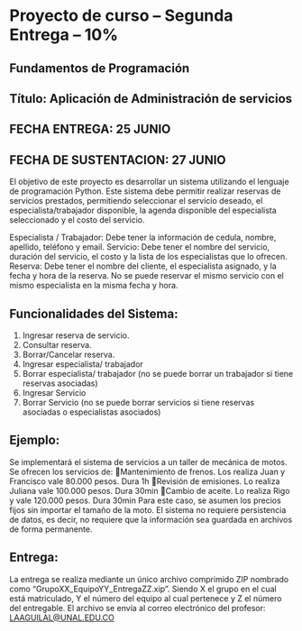 # Proyecto de curso – Segunda Entrega – 10%
## Fundamentos de Programación
## Título: Aplicación de Administración de servicios
## FECHA ENTREGA: 25 JUNIO
## FECHA DE SUSTENTACION: 27 JUNIO
El objetivo de este proyecto es desarrollar un sistema utilizando el lenguaje de programación Python. Este sistema debe permitir realizar reservas de servicios prestados, permitiendo seleccionar el servicio deseado, el especialista/trabajador disponible, la agenda disponible del especialista seleccionado y el costo del servicio.

Especialista / Trabajador: Debe tener la información de cedula, nombre, apellido, teléfono y email.
Servicio: Debe tener el nombre del servicio, duración del servicio, el costo y la lista de los especialistas que lo ofrecen.
Reserva: Debe tener el nombre del cliente, el especialista asignado, y la fecha y hora de la reserva. No se puede reservar el mismo servicio con el mismo especialista en la misma fecha y hora.

## Funcionalidades del Sistema:
1. Ingresar reserva de servicio.
2. Consultar reserva.
3. Borrar/Cancelar reserva.
4. Ingresar especialista/ trabajador
5. Borrar especialista/ trabajador (no se puede borrar un trabajador si tiene reservas asociadas)
6. Ingresar Servicio
7. Borrar Servicio (no se puede borrar servicios si tiene reservas asociadas o especialistas asociados)

## Ejemplo:
Se implementará el sistema de servicios a un taller de mecánica de motos.
Se ofrecen los servicios de: 
Mantenimiento de frenos. Los realiza Juan y Francisco vale 80.000 pesos. Dura 1h
Revisión de emisiones. Lo realiza Juliana vale 100.000 pesos. Dura 30min
Cambio de aceite. Lo realiza Rigo y vale 120.000 pesos. Dura 30min
Para este caso, se asumen los precios fijos sin importar el tamaño de la moto.
El sistema no requiere persistencia de datos, es decir, no requiere que la información sea guardada en archivos de forma permanente.


## Entrega:
La entrega se realiza mediante un único archivo comprimido ZIP nombrado como “GrupoXX_EquipoYY_EntregaZZ.xip”. Siendo X el grupo en el cual está matriculado, Y el número del equipo al cual pertenece y Z el número del entregable. El archivo se envía al correo electrónico del profesor: 
LAAGUILAL@UNAL.EDU.CO 
